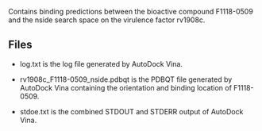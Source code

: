 Contains binding predictions between the bioactive compound F1118-0509 and the nside search space on the virulence factor rv1908c.

## Files

- log.txt is the log file generated by AutoDock Vina.

- rv1908c_F1118-0509_nside.pdbqt is the PDBQT file generated by AutoDock Vina containing the orientation and binding location of F1118-0509.

- stdoe.txt is the combined STDOUT and STDERR output of AutoDock Vina.

